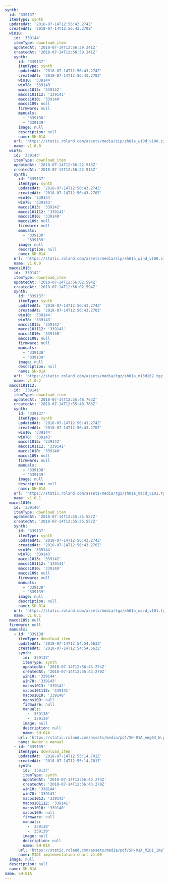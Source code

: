 ```yaml
---
synth:
  id: '339137'
  itemType: synth
  updatedAt: '2018-07-14T12:56:43.274Z'
  createdAt: '2018-07-14T12:56:43.270Z'
  win10:
    id: '339144'
    itemType: download_item
    updatedAt: '2018-07-14T12:56:39.241Z'
    createdAt: '2018-07-14T12:56:39.241Z'
    synth:
      id: '339137'
      itemType: synth
      updatedAt: '2018-07-14T12:56:43.274Z'
      createdAt: '2018-07-14T12:56:43.270Z'
      win10: '339144'
      win78: '339143'
      macos1013: '339142'
      macos101112: '339141'
      macos1010: '339140'
      macos109: null
      firmware: null
      manuals:
        - '339138'
        - '339139'
      image: null
      description: null
      name: SH-01A
    url: 'https://static.roland.com/assets/media/zip/sh01a_w10d_v100.zip'
    name: v1.0.0
  win78:
    id: '339143'
    itemType: download_item
    updatedAt: '2018-07-14T12:56:22.915Z'
    createdAt: '2018-07-14T12:56:22.915Z'
    synth:
      id: '339137'
      itemType: synth
      updatedAt: '2018-07-14T12:56:43.274Z'
      createdAt: '2018-07-14T12:56:43.270Z'
      win10: '339144'
      win78: '339143'
      macos1013: '339142'
      macos101112: '339141'
      macos1010: '339140'
      macos109: null
      firmware: null
      manuals:
        - '339138'
        - '339139'
      image: null
      description: null
      name: SH-01A
    url: 'https://static.roland.com/assets/media/zip/sh01a_wind_v100.zip'
    name: v1.0.0
  macos1013:
    id: '339142'
    itemType: download_item
    updatedAt: '2018-07-14T12:56:02.594Z'
    createdAt: '2018-07-14T12:56:02.594Z'
    synth:
      id: '339137'
      itemType: synth
      updatedAt: '2018-07-14T12:56:43.274Z'
      createdAt: '2018-07-14T12:56:43.270Z'
      win10: '339144'
      win78: '339143'
      macos1013: '339142'
      macos101112: '339141'
      macos1010: '339140'
      macos109: null
      firmware: null
      manuals:
        - '339138'
        - '339139'
      image: null
      description: null
      name: SH-01A
    url: 'https://static.roland.com/assets/media/tgz/sh01a_m13d102.tgz'
    name: v1.0.2
  macos101112:
    id: '339141'
    itemType: download_item
    updatedAt: '2018-07-14T12:55:48.763Z'
    createdAt: '2018-07-14T12:55:48.763Z'
    synth:
      id: '339137'
      itemType: synth
      updatedAt: '2018-07-14T12:56:43.274Z'
      createdAt: '2018-07-14T12:56:43.270Z'
      win10: '339144'
      win78: '339143'
      macos1013: '339142'
      macos101112: '339141'
      macos1010: '339140'
      macos109: null
      firmware: null
      manuals:
        - '339138'
        - '339139'
      image: null
      description: null
      name: SH-01A
    url: 'https://static.roland.com/assets/media/tgz/sh01a_macd_v101.tgz'
    name: v1.0.1
  macos1010:
    id: '339140'
    itemType: download_item
    updatedAt: '2018-07-14T12:55:35.557Z'
    createdAt: '2018-07-14T12:55:35.557Z'
    synth:
      id: '339137'
      itemType: synth
      updatedAt: '2018-07-14T12:56:43.274Z'
      createdAt: '2018-07-14T12:56:43.270Z'
      win10: '339144'
      win78: '339143'
      macos1013: '339142'
      macos101112: '339141'
      macos1010: '339140'
      macos109: null
      firmware: null
      manuals:
        - '339138'
        - '339139'
      image: null
      description: null
      name: SH-01A
    url: 'https://static.roland.com/assets/media/tgz/sh01a_macd_v101.tgz'
    name: v1.0.1
  macos109: null
  firmware: null
  manuals:
    - id: '339138'
      itemType: download_item
      updatedAt: '2018-07-14T12:54:54.663Z'
      createdAt: '2018-07-14T12:54:54.663Z'
      synth:
        id: '339137'
        itemType: synth
        updatedAt: '2018-07-14T12:56:43.274Z'
        createdAt: '2018-07-14T12:56:43.270Z'
        win10: '339144'
        win78: '339143'
        macos1013: '339142'
        macos101112: '339141'
        macos1010: '339140'
        macos109: null
        firmware: null
        manuals:
          - '339138'
          - '339139'
        image: null
        description: null
        name: SH-01A
      url: 'https://static.roland.com/assets/media/pdf/SH-01A_eng03_W.pdf'
      name: Owner's manual
    - id: '339139'
      itemType: download_item
      updatedAt: '2018-07-14T12:55:14.701Z'
      createdAt: '2018-07-14T12:55:14.701Z'
      synth:
        id: '339137'
        itemType: synth
        updatedAt: '2018-07-14T12:56:43.274Z'
        createdAt: '2018-07-14T12:56:43.270Z'
        win10: '339144'
        win78: '339143'
        macos1013: '339142'
        macos101112: '339141'
        macos1010: '339140'
        macos109: null
        firmware: null
        manuals:
          - '339138'
          - '339139'
        image: null
        description: null
        name: SH-01A
      url: 'https://static.roland.com/assets/media/pdf/SH-01A_MIDI_Imple_Chart_eng01_W.pdf'
      name: MIDI implementation chart v1.00
  image: null
  description: null
  name: SH-01A
name: SH-01A
---
```



